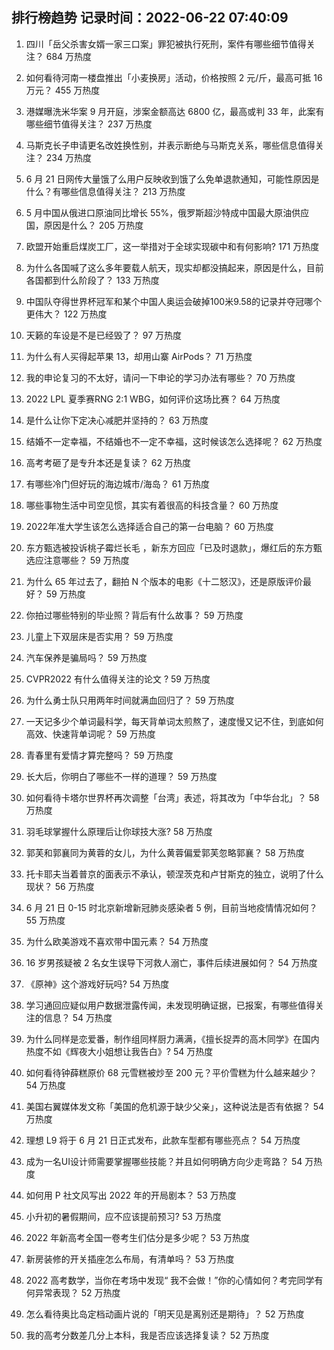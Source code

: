 
## 排行榜趋势 记录时间：2022-06-22 07:40:09
  
  1. 四川「岳父杀害女婿一家三口案」罪犯被执行死刑，案件有哪些细节值得关注？ 684 万热度
    
  2. 如何看待河南一楼盘推出「小麦换房」活动，价格按照 2 元/斤，最高可抵 16 万元？ 455 万热度
    
  3. 港媒曝洗米华案 9 月开庭，涉案金额高达 6800 亿，最高或判 33 年，此案有哪些细节值得关注？ 237 万热度
    
  4. 马斯克长子申请更名改姓换性别，并表示断绝与马斯克关系，哪些信息值得关注？ 234 万热度
    
  5. 6 月 21 日网传大量饿了么用户反映收到饿了么免单退款通知，可能性原因是什么？有哪些信息值得关注？ 213 万热度
    
  6. 5 月中国从俄进口原油同比增长 55%，俄罗斯超沙特成中国最大原油供应国，原因是什么？ 205 万热度
    
  7. 欧盟开始重启煤炭工厂，这一举措对于全球实现碳中和有何影响? 171 万热度
    
  8. 为什么各国喊了这么多年要载人航天，现实却都没搞起来，原因是什么，目前各国都到什么阶段了？ 133 万热度
    
  9. 中国队夺得世界杯冠军和某个中国人奥运会破掉100米9.58的记录并夺冠哪个更伟大？ 122 万热度
    
  10. 天籁的车设是不是已经毁了？ 97 万热度
    
  11. 为什么有人买得起苹果 13，却用山寨 AirPods？ 71 万热度
    
  12. 我的申论复习的不太好，请问一下申论的学习办法有哪些？ 70 万热度
    
  13. 2022 LPL 夏季赛RNG 2:1 WBG，如何评价这场比赛？ 64 万热度
    
  14. 是什么让你下定决心减肥并坚持的？ 63 万热度
    
  15. 结婚不一定幸福，不结婚也不一定不幸福，这时候该怎么选择呢？ 62 万热度
    
  16. 高考考砸了是专升本还是复读？ 62 万热度
    
  17. 有哪些冷门但好玩的海边城市/海岛？ 61 万热度
    
  18. 哪些事物生活中司空见惯，其实有着很高的科技含量？ 60 万热度
    
  19. 2022年准大学生该怎么选择适合自己的第一台电脑？ 60 万热度
    
  20. 东方甄选被投诉桃子霉烂长毛 ，新东方回应「已及时退款」，爆红后的东方甄选应注意哪些？ 59 万热度
    
  21. 为什么 65 年过去了，翻拍 N 个版本的电影《十二怒汉》，还是原版评价最好？ 59 万热度
    
  22. 你拍过哪些特别的毕业照？背后有什么故事？ 59 万热度
    
  23. 儿童上下双层床是否实用？ 59 万热度
    
  24. 汽车保养是骗局吗？ 59 万热度
    
  25. CVPR2022 有什么值得关注的论文 ? 59 万热度
    
  26. 为什么勇士队只用两年时间就满血回归了？ 59 万热度
    
  27. 一天记多少个单词最科学，每天背单词太煎熬了，速度慢又记不住，到底如何高效、快速背单词呢？ 59 万热度
    
  28. 青春里有爱情才算完整吗？ 59 万热度
    
  29. 长大后，你明白了哪些不一样的道理？ 59 万热度
    
  30. 如何看待卡塔尔世界杯再次调整「台湾」表述，将其改为「中华台北」？ 58 万热度
    
  31. 羽毛球掌握什么原理后让你球技大涨? 58 万热度
    
  32. 郭芙和郭襄同为黄蓉的女儿，为什么黄蓉偏爱郭芙忽略郭襄？ 58 万热度
    
  33. 托卡耶夫当着普京的面表示不承认，顿涅茨克和卢甘斯克的独立​，说明了什么现状？ 56 万热度
    
  34. 6 月 21 日 0-15 时北京新增新冠肺炎感染者 5 例，目前当地疫情情况如何？ 55 万热度
    
  35. 为什么欧美游戏不喜欢带中国元素？ 54 万热度
    
  36. 16 岁男孩疑被 2 名女生误导下河救人溺亡，事件后续进展如何？ 54 万热度
    
  37. 《原神》这个游戏好玩吗? 54 万热度
    
  38. 学习通回应疑似用户数据泄露传闻，未发现明确证据，已报案，有哪些值得关注的信息？ 54 万热度
    
  39. 为什么同样是恋爱番，制作组同样厨力满满，《擅长捉弄的高木同学》在国内热度不如《辉夜大小姐想让我告白》? 54 万热度
    
  40. 如何看待钟薛糕原价 68 元雪糕被炒至 200 元？平价雪糕为什么越来越少？ 54 万热度
    
  41. 美国右翼媒体发文称「美国的危机源于缺少父亲」，这种说法是否有依据？ 54 万热度
    
  42. 理想 L9 将于 6 月 21 日正式发布，此款车型都有哪些亮点？ 54 万热度
    
  43. 成为一名UI设计师需要掌握哪些技能？并且如何明确方向少走弯路？ 54 万热度
    
  44. 如何用 P 社文风写出 2022 年的开局剧本？ 53 万热度
    
  45. 小升初的暑假期间，应不应该提前预习? 53 万热度
    
  46. 2022 年新高考全国一卷考生们估分是多少呢？ 53 万热度
    
  47. 新房装修的开关插座怎么布局，有清单吗？ 53 万热度
    
  48. 2022 高考数学，当你在考场中发现“ 我不会做！”你的心情如何？考完同学有何异常表现？ 52 万热度
    
  49. 怎么看待奥比岛定档动画片说的「明天见是离别还是期待」？ 52 万热度
    
  50. 我的高考分数差几分上本科，我是否应该选择复读？ 52 万热度
    